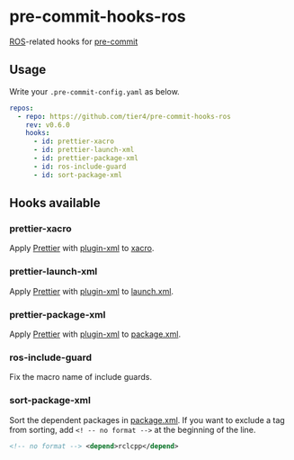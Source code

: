 # pre-commit-hooks-ros

[ROS]-related hooks for [pre-commit]

## Usage

Write your `.pre-commit-config.yaml` as below.

```yaml
repos:
  - repo: https://github.com/tier4/pre-commit-hooks-ros
    rev: v0.6.0
    hooks:
      - id: prettier-xacro
      - id: prettier-launch-xml
      - id: prettier-package-xml
      - id: ros-include-guard
      - id: sort-package-xml
```

## Hooks available

### prettier-xacro

Apply [Prettier] with [plugin-xml] to [xacro].

### prettier-launch-xml

Apply [Prettier] with [plugin-xml] to [launch.xml].

### prettier-package-xml

Apply [Prettier] with [plugin-xml] to [package.xml].

### ros-include-guard

Fix the macro name of include guards.

### sort-package-xml

Sort the dependent packages in [package.xml].
If you want to exclude a tag from sorting, add `<! -- no format -->` at the beginning of the line.

```xml
<!-- no format --> <depend>rclcpp</depend>
```

<!-- Links -->

[ros]: https://ros.org/
[pre-commit]: https://github.com/pre-commit/pre-commit
[prettier]: https://prettier.io/
[plugin-xml]: https://github.com/prettier/plugin-xml/
[xacro]: http://wiki.ros.org/xacro
[launch.xml]: https://design.ros2.org/articles/roslaunch_xml.html
[package.xml]: https://www.ros.org/reps/rep-0149.html
